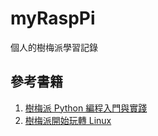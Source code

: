 # myRaspPi
個人的樹梅派學習記錄


## 參考書籍

1. [樹梅派 Python 編程入門與實踐](https://www.books.com.tw/products/CN11368083)
2. [樹梅派開始玩轉 Linux](https://www.books.com.tw/products/CN11555236)
